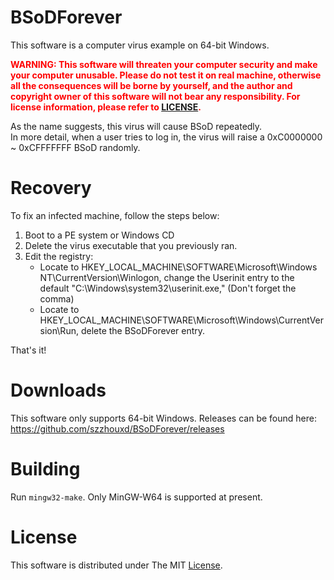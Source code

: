 BSoDForever
===========
This software is a computer virus example on 64-bit Windows.

<font color=Red>**WARNING: This software will threaten your computer security and make your computer unusable. Please do not test it on real machine, otherwise all the consequences will be borne by yourself, and the author and copyright owner of this software will not bear any responsibility. For license information, please refer to [LICENSE](https://github.com/szzhouxd/BSoDForever/blob/master/LICENSE).**</font>

As the name suggests, this virus will cause BSoD repeatedly.  
In more detail, when a user tries to log in, the virus will raise a 0xC0000000 ~ 0xCFFFFFFF BSoD randomly.

Recovery
========
To fix an infected machine, follow the steps below:
1. Boot to a PE system or Windows CD
2. Delete the virus executable that you previously ran.
3. Edit the registry:
    * Locate to HKEY_LOCAL_MACHINE\SOFTWARE\Microsoft\Windows NT\CurrentVersion\Winlogon, change the Userinit entry to the default "C:\Windows\system32\userinit.exe," \(Don't forget the comma\)
	* Locate to HKEY_LOCAL_MACHINE\SOFTWARE\Microsoft\Windows\CurrentVersion\Run, delete the BSoDForever entry.

That's it!

Downloads
=========
This software only supports 64-bit Windows.
Releases can be found here: <https://github.com/szzhouxd/BSoDForever/releases>

Building
========
Run `mingw32-make`. Only MinGW-W64 is supported at present.

License
=======
This software is distributed under The MIT [License](https://github.com/szzhouxd/BSoDForever/blob/master/LICENSE).
